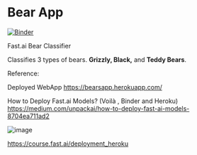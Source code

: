 # Bear App
[![Binder](https://mybinder.org/badge_logo.svg)](https://mybinder.org/v2/gh/Aravinda89/bear_app/HEAD?urlpath=%2Fvoila%2Frender%2FBear_App.ipynb)
 
Fast.ai Bear Classifier

Classifies 3 types of bears.
**Grizzly, Black,** and **Teddy Bears**.

Reference:

Deployed WebApp
https://bearsapp.herokuapp.com/

How to Deploy Fast.ai Models? (Voilà , Binder and Heroku)
https://medium.com/unpackai/how-to-deploy-fast-ai-models-8704ea711ad2

![image](https://user-images.githubusercontent.com/31471559/115914349-691c8280-a4a4-11eb-8918-5fe1705bb6c1.png)

https://course.fast.ai/deployment_heroku
